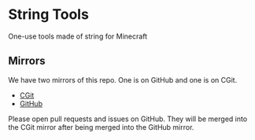 # String Tools

One-use tools made of string for Minecraft

## Mirrors

We have two mirrors of this repo. One is on GitHub and one is on CGit.

* [CGit](https://daviddgtntshouse.ml/cgit/stringtools)
* [GitHub](https://github.com/daviddgtnt/stringtools)

Please open pull requests and issues on GitHub. They will be merged into the CGit mirror after being merged into the GitHub mirror.
